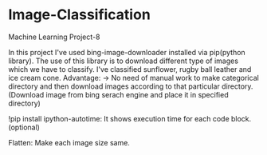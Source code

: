 # Image-Classification
Machine Learning Project-8

In this project I've used bing-image-downloader installed via pip(python library).
The use of this library is to download different type of images which we have to classify. I've classified sunflower, rugby ball leather and ice cream cone.
Advantage:
  -> No need of manual work to make categorical directory and then download images according to that particular directory.(Download image from bing serach engine and place 
      it in specified directory)
      
!pip install ipython-autotime: It shows execution time for each code block. (optional)

Flatten: Make each image size same.
